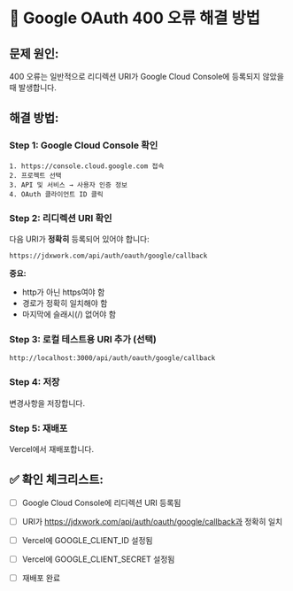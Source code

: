 # 🔧 Google OAuth 400 오류 해결 방법

## 문제 원인:
400 오류는 일반적으로 리디렉션 URI가 Google Cloud Console에 등록되지 않았을 때 발생합니다.

## 해결 방법:

### Step 1: Google Cloud Console 확인
```
1. https://console.cloud.google.com 접속
2. 프로젝트 선택
3. API 및 서비스 → 사용자 인증 정보
4. OAuth 클라이언트 ID 클릭
```

### Step 2: 리디렉션 URI 확인
다음 URI가 **정확히** 등록되어 있어야 합니다:
```
https://jdxwork.com/api/auth/oauth/google/callback
```

**중요:**
- http가 아닌 https여야 함
- 경로가 정확히 일치해야 함
- 마지막에 슬래시(/) 없어야 함

### Step 3: 로컬 테스트용 URI 추가 (선택)
```
http://localhost:3000/api/auth/oauth/google/callback
```

### Step 4: 저장
변경사항을 저장합니다.

### Step 5: 재배포
Vercel에서 재배포합니다.

## ✅ 확인 체크리스트:
- [ ] Google Cloud Console에 리디렉션 URI 등록됨
- [ ] URI가 https://jdxwork.com/api/auth/oauth/google/callback과 정확히 일치
- [ ] Vercel에 GOOGLE_CLIENT_ID 설정됨
- [ ] Vercel에 GOOGLE_CLIENT_SECRET 설정됨
- [ ] 재배포 완료

